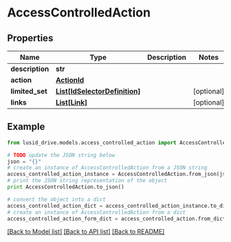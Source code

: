 # AccessControlledAction


## Properties
Name | Type | Description | Notes
------------ | ------------- | ------------- | -------------
**description** | **str** |  | 
**action** | [**ActionId**](ActionId.md) |  | 
**limited_set** | [**List[IdSelectorDefinition]**](IdSelectorDefinition.md) |  | [optional] 
**links** | [**List[Link]**](Link.md) |  | [optional] 

## Example

```python
from lusid_drive.models.access_controlled_action import AccessControlledAction

# TODO update the JSON string below
json = "{}"
# create an instance of AccessControlledAction from a JSON string
access_controlled_action_instance = AccessControlledAction.from_json(json)
# print the JSON string representation of the object
print AccessControlledAction.to_json()

# convert the object into a dict
access_controlled_action_dict = access_controlled_action_instance.to_dict()
# create an instance of AccessControlledAction from a dict
access_controlled_action_form_dict = access_controlled_action.from_dict(access_controlled_action_dict)
```
[[Back to Model list]](../README.md#documentation-for-models) [[Back to API list]](../README.md#documentation-for-api-endpoints) [[Back to README]](../README.md)


